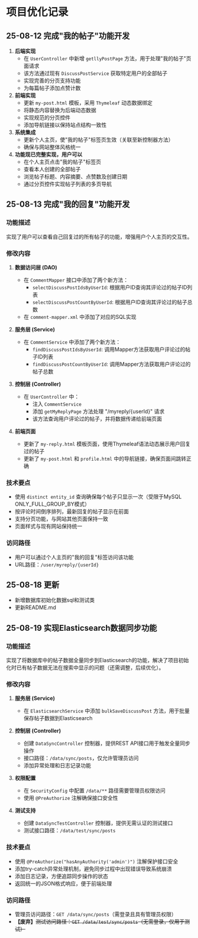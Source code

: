 # 项目优化记录

## 25-08-12 完成"我的帖子"功能开发

1. **后端实现**
   - 在 `UserController` 中新增 `getllyPostPage` 方法，用于处理"我的帖子"页面请求
   - 该方法通过现有 `DiscussPostService` 获取特定用户的全部帖子
   - 实现完善的分页支持功能
   - 为每篇帖子添加点赞计数
2. **前端实现**
   - 更新 `my-post.html` 模板，采用 `Thymeleaf` 动态数据绑定
   - 将静态内容替换为后端动态数据
   - 实现规范的分页控件
   - 添加导航链接以保持站点结构一致性
3. **系统集成**
   - 更新个人主页，使"我的帖子"标签页生效（关联至新控制器方法）
   - 确保与网站整体风格统一
4. **功能现已完整实现，用户可以**
   - 在个人主页点击"我的帖子"标签页
   - 查看本人创建的全部帖子
   - 浏览帖子标题、内容摘要、点赞数及创建日期
   - 通过分页控件实现帖子列表的多页导航





## 25-08-13 完成"我的回复"功能开发

### 功能描述
实现了用户可以查看自己回复过的所有帖子的功能，增强用户个人主页的交互性。

### 修改内容

1. **数据访问层 (DAO)**
   - 在 `CommentMapper` 接口中添加了两个新方法：
     - `selectDiscussPostIdsByUserId`: 根据用户ID查询其评论过的帖子ID列表
     - `selectDiscussPostCountByUserId`: 根据用户ID查询其评论过的帖子总数
   - 在 `comment-mapper.xml` 中添加了对应的SQL实现

2. **服务层 (Service)**
   - 在 `CommentService` 中添加了两个新方法：
     - `findDiscussPostIdsByUserId`: 调用Mapper方法获取用户评论过的帖子ID列表
     - `findDiscussPostCountByUserId`: 调用Mapper方法获取用户评论过的帖子总数

3. **控制层 (Controller)**
   - 在 `UserController` 中：
     - 注入 `CommentService`
     - 添加 `getMyReplyPage` 方法处理 "/myreply/{userId}" 请求
     - 该方法查询用户评论过的帖子，并将数据传递给前端页面

4. **前端页面**
   - 更新了 `my-reply.html` 模板页面，使用Thymeleaf语法动态展示用户回复过的帖子
   - 更新了 `my-post.html` 和 `profile.html` 中的导航链接，确保页面间跳转正确

### 技术要点
- 使用 `distinct entity_id` 查询确保每个帖子只显示一次（受限于MySQL ONLY_FULL_GROUP_BY模式）
- 按评论时间倒序排列，最新回复的帖子显示在前面
- 支持分页功能，与网站其他页面保持一致
- 页面样式与现有网站保持统一

### 访问路径
- 用户可以通过个人主页的"我的回复"标签访问该功能
- URL路径：`/user/myreply/{userId}`





## 25-08-18 更新

- 新增数据库初始化数据sql和测试类
- 更新README.md





## 25-08-19 实现Elasticsearch数据同步功能

### 功能描述
实现了将数据库中的帖子数据全量同步到Elasticsearch的功能，解决了项目初始化时已有帖子数据无法在搜索中显示的问题（还需调整，后续优化）。

### 修改内容

1. **服务层 (Service)**
   - 在 `ElasticsearchService` 中添加 `bulkSaveDiscussPost` 方法，用于批量保存帖子数据到Elasticsearch

2. **控制层 (Controller)**
   - 创建 `DataSyncController` 控制器，提供REST API接口用于触发全量同步操作
   - 接口路径：`/data/sync/posts`，仅允许管理员访问
   - 添加异常处理和日志记录功能

3. **权限配置**
   - 在 `SecurityConfig` 中配置 `/data/**` 路径需要管理员权限访问
   - 使用 `@PreAuthorize` 注解确保接口安全性

4. **测试支持**
   - 创建 `DataSyncTestController` 控制器，提供无需认证的测试接口
   - 测试接口路径：`/data/test/sync/posts`

### 技术要点
- 使用 `@PreAuthorize("hasAnyAuthority('admin')")` 注解保护接口安全
- 添加try-catch异常处理机制，避免同步过程中出现错误导致系统崩溃
- 添加日志记录，方便追踪同步操作的状态
- 返回统一的JSON格式响应，便于前端处理

### 访问路径
- 管理员访问路径：`GET /data/sync/posts`（需登录且具有管理员权限）
- **【废弃】**~~测试访问路径：`GET /data/test/sync/posts`（无需登录，仅用于测试）~~













